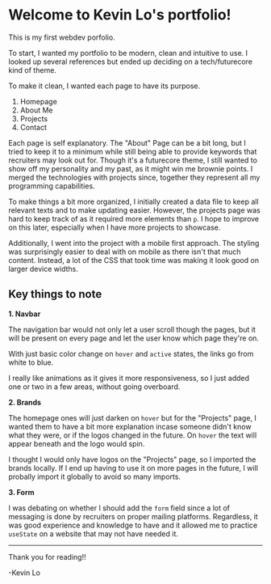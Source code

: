 # Welcome to Kevin Lo's portfolio!

This is my first webdev porfolio.

To start, I wanted my portfolio to be modern, clean and intuitive to use. I looked up several references but ended up deciding on a tech/futurecore kind of theme.

To make it clean, I wanted each page to have its purpose.
1. Homepage
2. About Me
3. Projects
4. Contact

Each page is self explanatory. The "About" Page can be a bit long, but I tried to keep it to a minimum while still being able to provide keywords that recruiters may look out for. Though it's a futurecore theme, I still wanted to show off my personality and my past, as it might win me brownie points. I merged the technologies with projects since, together they represent all my programming capabilities.

To make things a bit more organized, I initially created a data file to keep all relevant texts and to make updating easier. However, the projects page was hard to keep track of as it required more elements than `p`. I hope to improve on this later, especially when I have more projects to showcase.

Additionally, I went into the project with a mobile first approach. The styling was surprisingly easier to deal with on mobile as there isn't that much content. Instead, a lot of the CSS that took time was making it look good on larger device widths.

## Key things to note

**1. Navbar**

The navigation bar would not only let a user scroll though the pages, but it will be present on every page and let the user know which page they're on.

With just basic color change on `hover` and `active` states, the links go from white to blue. 

I really like animations as it gives it more responsiveness, so I just added one or two in a few areas, without going overboard.

**2. Brands**

The homepage ones will just darken on `hover` but for the "Projects" page, I wanted them to have a bit more explanation incase someone didn't know what they were, or if the logos changed in the future. On `hover` the text will appear beneath and the logo would spin.

I thought I would only have logos on the "Projects" page, so I imported the brands locally. If I end up having to use it on more pages in the future, I will probally import it globally to avoid so many imports.

**3. Form**

I was debating on whether I should add the `form` field since a lot of messaging is done by recruiters on proper mailing platforms. Regardless, it was good experience and knowledge to have and it allowed me to practice `useState` on a website that may not have needed it.

---

Thank you for reading!!

-Kevin Lo